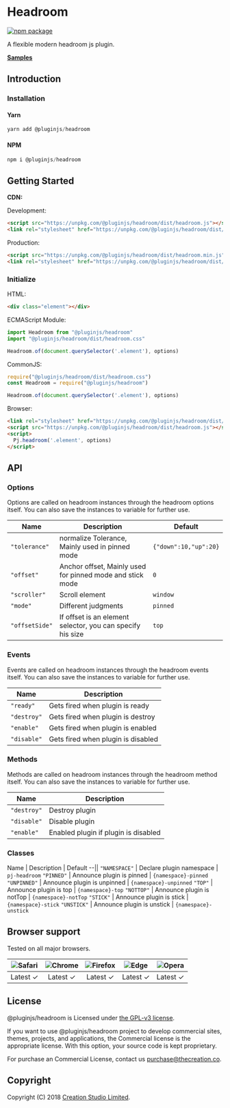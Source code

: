 # Headroom

[![npm package](https://img.shields.io/npm/v/@pluginjs/headroom.svg)](https://www.npmjs.com/package/@pluginjs/headroom)

A flexible modern headroom js plugin.

**[Samples](https://codesandbox.io/s/github/pluginjs/pluginjs/tree/master/modules/headroom/samples)**

## Introduction

### Installation

#### Yarn

```javascript
yarn add @pluginjs/headroom
```

#### NPM

```javascript
npm i @pluginjs/headroom
```

## Getting Started

**CDN:**

Development:

```html
<script src="https://unpkg.com/@pluginjs/headroom/dist/headroom.js"></script>
<link rel="stylesheet" href="https://unpkg.com/@pluginjs/headroom/dist/headroom.css">
```

Production:

```html
<script src="https://unpkg.com/@pluginjs/headroom/dist/headroom.min.js"></script>
<link rel="stylesheet" href="https://unpkg.com/@pluginjs/headroom/dist/headroom.min.css">
```

### Initialize

HTML:

```html
<div class="element"></div>
```

ECMAScript Module:

```javascript
import Headroom from "@pluginjs/headroom"
import "@pluginjs/headroom/dist/headroom.css"

Headroom.of(document.querySelector('.element'), options)
```

CommonJS:

```javascript
require("@pluginjs/headroom/dist/headroom.css")
const Headroom = require("@pluginjs/headroom")

Headroom.of(document.querySelector('.element'), options)
```

Browser:

```html
<link rel="stylesheet" href="https://unpkg.com/@pluginjs/headroom/dist/headroom.css">
<script src="https://unpkg.com/@pluginjs/headroom/dist/headroom.js"></script>
<script>
  Pj.headroom('.element', options)
</script>
```

## API

### Options

Options are called on headroom instances through the headroom options itself.
You can also save the instances to variable for further use.

Name | Description | Default
--|--|--
`"tolerance"` | normalize Tolerance, Mainly used in pinned mode | `{"down":10,"up":20}`
`"offset"` | Anchor offset, Mainly used for pinned mode and stick mode | `0`
`"scroller"` | Scroll element | `window`
`"mode"` | Different judgments | `pinned`
`"offsetSide"` | If offset is an element selector, you can specify his size | `top`

### Events

Events are called on headroom instances through the headroom events itself.
You can also save the instances to variable for further use.

Name | Description
--|--
`"ready"` | Gets fired when plugin is ready
`"destroy"` | Gets fired when plugin is destroy
`"enable"` | Gets fired when plugin is enabled
`"disable"` | Gets fired when plugin is disabled

### Methods

Methods are called on headroom instances through the headroom method itself.
You can also save the instances to variable for further use.

Name | Description
--|--
`"destroy"` | Destroy plugin
`"disable"` | Disable plugin
`"enable"` | Enabled plugin if plugin is disabled

### Classes

Name | Description | Default
--||
`"NAMESPACE"` | Declare plugin namespace | `pj-headroom`
`"PINNED"` | Announce plugin is pinned | `{namespace}-pinned`
`"UNPINNED"` | Announce plugin is unpinned | `{namespace}-unpinned`
`"TOP"` | Announce plugin is top | `{namespace}-top`
`"NOTTOP"` | Announce plugin is notTop | `{namespace}-notTop`
`"STICK"` | Announce plugin is stick | `{namespace}-stick`
`"UNSTICK"` | Announce plugin is unstick | `{namespace}-unstick`

## Browser support

Tested on all major browsers.

| <img src="https://raw.githubusercontent.com/alrra/browser-logos/master/src/safari/safari_32x32.png" alt="Safari"> | <img src="https://raw.githubusercontent.com/alrra/browser-logos/master/src/chrome/chrome_32x32.png" alt="Chrome"> | <img src="https://raw.githubusercontent.com/alrra/browser-logos/master/src/firefox/firefox_32x32.png" alt="Firefox"> | <img src="https://raw.githubusercontent.com/alrra/browser-logos/master/src/edge/edge_32x32.png" alt="Edge"> | <img src="https://raw.githubusercontent.com/alrra/browser-logos/master/src/opera/opera_32x32.png" alt="Opera"> |
|:--:|:--:|:--:|:--:|:--:|
| Latest ✓ | Latest ✓ | Latest ✓ | Latest ✓ | Latest ✓ |

## License

@pluginjs/headroom is Licensed under [the GPL-v3 license](LICENSE).

If you want to use @pluginjs/headroom project to develop commercial sites, themes, projects, and applications, the Commercial license is the appropriate license. With this option, your source code is kept proprietary.

For purchase an Commercial License, contact us purchase@thecreation.co.

## Copyright

Copyright (C) 2018 [Creation Studio Limited](creationstudio.com).